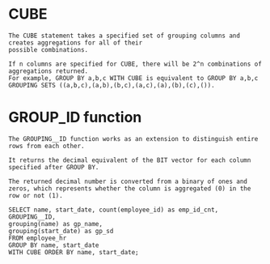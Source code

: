 #   CUBE
    The CUBE statement takes a specified set of grouping columns and creates aggregations for all of their 
    possible combinations.

    If n columns are specified for CUBE, there will be 2^n combinations of aggregations returned.
    For example, GROUP BY a,b,c WITH CUBE is equivalent to GROUP BY a,b,c GROUPING SETS ((a,b,c),(a,b),(b,c),(a,c),(a),(b),(c),()).


#   GROUP_ID function

    The GROUPING__ID function works as an extension to distinguish entire rows from each other.

    It returns the decimal equivalent of the BIT vector for each column specified after GROUP BY.

    The returned decimal number is converted from a binary of ones and zeros, which represents whether the column is aggregated (0) in the row or not (1).

    SELECT name, start_date, count(employee_id) as emp_id_cnt,
    GROUPING__ID,
    grouping(name) as gp_name,
    grouping(start_date) as gp_sd
    FROM employee_hr
    GROUP BY name, start_date
    WITH CUBE ORDER BY name, start_date;


